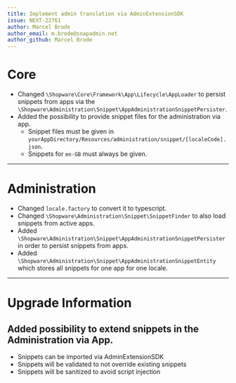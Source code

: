```yaml
---
title: Implement admin translation via AdminExtensionSDK
issue: NEXT-22761
author: Marcel Brode
author_email: m.brode@snapadmin.net
author_github: Marcel Brode
---
```

# Core
* Changed `\Shopware\Core\Framework\App\Lifecycle\AppLoader` to persist snippets from apps via the `\Shopware\Administration\Snippet\AppAdministrationSnippetPersister`.
* Added the possibility to provide snippet files for the administration via app.
  * Snippet files must be given in `yourAppDirectory/Resources/administration/snippet/[localeCode].json`.
  * Snippets for `en-GB` must always be given.
___
# Administration
* Changed `locale.factory` to convert it to typescript.
* Changed `\Shopware\Administration\Snippet\SnippetFinder` to also load snippets from active apps.
* Added `\Shopware\Administration\Snippet\AppAdministrationSnippetPersister` in order to persist snippets from apps.
* Added `\Shopware\Administration\Snippet\AppAdministrationSnippetEntity` which stores all snippets for one app for one locale.
___
# Upgrade Information
## Added possibility to extend snippets in the Administration via App. 
* Snippets can be imported via AdminExtensionSDK
* Snippets will be validated to not override existing snippets
* Snippets will be sanitized to avoid script injection
